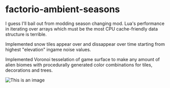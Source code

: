 # factorio-ambient-seasons

I guess I'll bail out from modding season changing mod. Lua's performance in iterating over arrays which must be the most CPU cache-friendly data structure is terrible.

Implemented snow tiles appear over and dissappear over time starting from highest "elevation" ingame noise values.

Implemented Voronoi tesselation of game surface to make any amount of alien biomes with procedurally generated color combinations for tiles, decorations and trees.

![This is an image](https://github.com/ilit/factorio-ambient-seasons/Voronoi.jpg)